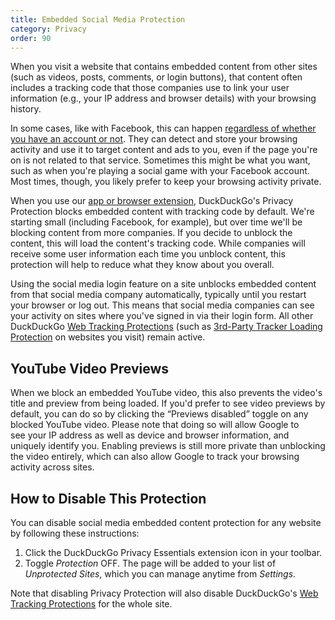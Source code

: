 ```yaml
---
title: Embedded Social Media Protection
category: Privacy
order: 90
---
```


When you visit a website that contains embedded content from other sites (such as videos, posts, comments, or login buttons), that content often includes a tracking code that those companies use to link your user information (e.g., your IP address and browser details) with your browsing history.

In some cases, like with Facebook, this can happen [regardless of whether you have an account or not](https://www.makeuseof.com/tag/facebook-shadow-profiles/). They can detect and store your browsing activity and use it to target content and ads to you, even if the page you're on is not related to that service. Sometimes this might be what you want, such as when you're playing a social game with your Facebook account. Most times, though, you likely prefer to keep your browsing activity private.

When you use our [app or browser extension](https://duckduckgo.com/app), DuckDuckGo's Privacy Protection blocks embedded content with tracking code by default. We're starting small (including Facebook, for example), but over time we'll be blocking content from more companies. If you decide to unblock the content, this will load the content's tracking code. While companies will receive some user information each time you unblock content, this protection will help to reduce what they know about you overall.

Using the social media login feature on a site unblocks embedded content from that social media company automatically, typically until you restart your browser or log out. This means that social media companies can see your activity on sites where you've signed in via their login form. All other DuckDuckGo [Web Tracking Protections](https://help.duckduckgo.com/duckduckgo-help-pages/privacy/web-tracking-protections/) (such as [3rd-Party Tracker Loading Protection](https://help.duckduckgo.com/duckduckgo-help-pages/privacy/web-tracking-protections/#3rd-party-tracker-loading-protection) on websites you visit) remain active.

## YouTube Video Previews

When we block an embedded YouTube video, this also prevents the video's title and preview from being loaded. If you'd prefer to see video previews by default, you can do so by clicking the “Previews disabled” toggle on any blocked YouTube video. Please note that doing so will allow Google to see your IP address as well as device and browser information, and uniquely identify you. Enabling previews is still more private than unblocking the video entirely, which can also allow Google to track your browsing activity across sites.

## How to Disable This Protection

You can disable social media embedded content protection for any website by following these instructions:

1. Click the DuckDuckGo Privacy Essentials extension icon in your toolbar.
2. Toggle _Protection_ OFF. The page will be added to your list of _Unprotected Sites_, which you can manage anytime from _Settings_.

Note that disabling Privacy Protection will also disable DuckDuckGo's [Web Tracking Protections](https://help.duckduckgo.com/duckduckgo-help-pages/privacy/web-tracking-protections/) for the whole site.
